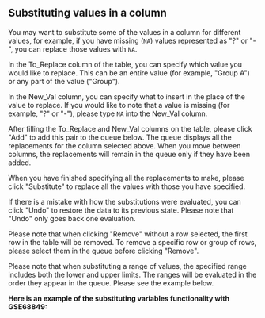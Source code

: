 ## Substituting values in a column

You may want to substitute some of the values in a column for different values, for example, if you have missing (`NA`) values represented as "?" or "-", you can replace those values with `NA`.

In the To_Replace column of the table, you can specify which value you would like to replace. This can be an entire value (for example, "Group A") or any part of the value ("Group").

In the New_Val column, you can specify what to insert in the place of the value to replace. If you would like to note that a value is missing (for example, "?" or "-"), please type `NA` into the New_Val column.

After filling the To_Replace and New_Val columns on the table, please click "Add" to add this pair to the queue below. The queue displays all the replacements for the column selected above. When you move between columns, the replacements will remain in the queue only if they have been added.

When you have finished specifying all the replacements to make, please click "Substitute" to replace all the values with those you have specified.

If there is a mistake with how the substitutions were evaluated, you can click "Undo" to restore the data to its previous state. Please note that "Undo" only goes back one evaluation.

Please note that when clicking "Remove" without a row selected, the first row in the table will be removed. To remove a specific row or group of rows, please select them in the queue before clicking "Remove".

Please note that when substituting a range of values, the specified range includes both the lower and upper limits. The ranges will be evaluated in the order they appear in the queue. Please see the example below.

**Here is an example of the substituting variables functionality with GSE68849:**

